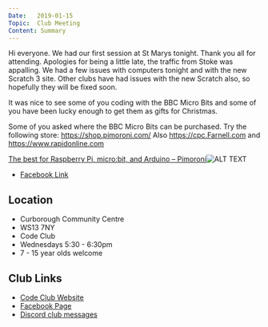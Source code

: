 ```yaml
---
Date:   2019-01-15
Topic:  Club Meeting
Content: Summary
---
```

Hi everyone. We had our first session at St Marys tonight. Thank you all for attending. Apologies for being a little late, the traffic from Stoke was appalling. We had a few issues with computers tonight and with the new Scratch 3 site. Other clubs have had issues with the new Scratch also, so hopefully they will be fixed soon.

It was nice to see some of you coding with the BBC Micro Bits and some of you have been lucky enough to get them as gifts for Christmas.   

Some of you asked where the BBC Micro Bits can be purchased. Try the following store: https://shop.pimoroni.com/  Also https://cpc.Farnell.com and https://www.rapidonline.com

[The best for Raspberry Pi, micro:bit, and Arduino – Pimoroni](https://l.facebook.com/l.php?u=https%3A%2F%2Fshop.pimoroni.com%2F&h=AT1UFtZKBrRrlgRHi_TZygbW4QUjCuJG49Lpr9Ec4KIWKSVY5dhDNGNG8J8-kSvN3sPpJ0UV6kmdXXaIRqqxprow0oHke8EiTJUWxynJv-jddKNBR2QWuRJ_sYCz2yhK&s=1)![ALT TEXT](https://external.fbhx6-1.fna.fbcdn.net/emg1/v/t13/13488464029031095584?url=https%3A%2F%2Fcdn.shopify.com%2Fs%2Ffiles%2F1%2F0174%2F1800%2Fcollections%2Fmicrobit_1_of_1_large_04e1fb41-5af1-4f02-a893-695b355573d9_200x200.jpg%3Fv%3D1508321112&fb_obo=1&utld=shopify.com&stp=c0.5000x0.5000f_dst-emg0_p200x200_q75&ccb=13-1&oh=06_AbHG6kH3rc05av1j99dEf1yjQmToXbLTc_PRMoPUUxzagw&oe=652846DB&_nc_sid=e609ca)

* [Facebook Link](https://www.facebook.com/1481985248595237/posts/1872548622872229/)

## Location

* Curborough Community Centre
* WS13 7NY
* Code Club
* Wednesdays 5:30 - 6:30pm
* 7 - 15 year olds welcome

## Club Links

* [Code Club Website](https://lichfield-code-club.github.io/)
* [Facebook Page](https://www.facebook.com/LichfieldCoders)
* [Discord club messages](https://discord.gg/szz6xGK)
